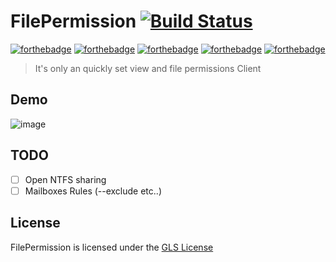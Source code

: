 # FilePermission [![Build Status](https://travis-ci.org/ridaamirini/ImapSyncClient.svg?branch=master)](https://travis-ci.org/ridaamirini/ImapSyncClient)

[![forthebadge](http://forthebadge.com/images/badges/built-with-love.svg)](http://forthebadge.com)
[![forthebadge](http://forthebadge.com/images/badges/uses-html.svg)](http://forthebadge.com)
[![forthebadge](http://forthebadge.com/images/badges/uses-css.svg)](http://forthebadge.com)
[![forthebadge](http://forthebadge.com/images/badges/uses-js.svg)](http://forthebadge.com)
[![forthebadge](http://forthebadge.com/images/badges/powered-by-electricity.svg)](http://forthebadge.com)

> It's only an quickly set view and file permissions Client

## Demo

![image]()


## TODO
- [ ] Open NTFS sharing
- [ ] Mailboxes Rules (--exclude etc..)

## License

FilePermission is licensed under the [GLS License](LICENSE)
